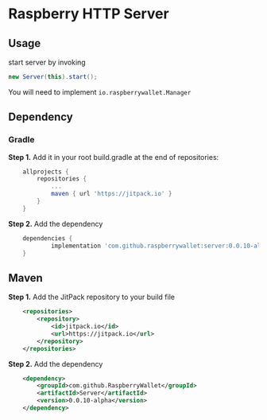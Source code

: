 # Raspberry HTTP Server

## Usage

start server by invoking
```java
new Server(this).start();
```
You will need to implement `io.raspberrywallet.Manager`
 
## Dependency
### Gradle
**Step 1.** Add it in your root build.gradle at the end of repositories:

```gradle
	allprojects {
		repositories {
			...
			maven { url 'https://jitpack.io' }
		}
	}
```

**Step 2.** Add the dependency
```gradle
	dependencies {
	        implementation 'com.github.raspberrywallet:server:0.0.10-alpha'
	}

```
## Maven
**Step 1.** Add the JitPack repository to your build file
```xml
	<repositories>
		<repository>
		    <id>jitpack.io</id>
		    <url>https://jitpack.io</url>
		</repository>
	</repositories>
```

**Step 2.** Add the dependency
```xml
	<dependency>
	    <groupId>com.github.RaspberryWallet</groupId>
	    <artifactId>Server</artifactId>
	    <version>0.0.10-alpha</version>
	</dependency>

```

